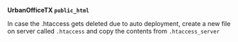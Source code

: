 **UrbanOfficeTX `public_html`**

In case the .htaccess gets deleted due to auto deployment, create a new file on server called `.htaccess` and copy the contents from `.htaccess_server`

